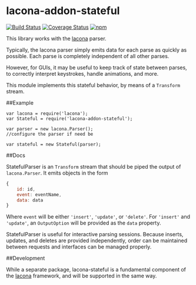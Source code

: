 lacona-addon-stateful
================

[![Build Status](https://img.shields.io/travis/lacona/lacona-addon-stateful.svg?style=flat)](https://travis-ci.org/lacona/lacona-addon-stateful)
[![Coverage Status](https://img.shields.io/coveralls/lacona/lacona-addon-stateful.svg?style=flat)](https://coveralls.io/r/lacona/lacona-addon-stateful)
[![npm](http://img.shields.io/npm/v/lacona-addon-stateful.svg?style=flat)]()

This library works with the [lacona](https://github.com/brandonhorst/lacona) parser.

Typically, the lacona parser simply emits data for each parse as quickly as possible. Each parse is completely independent of all other parses.

However, for GUIs, it may be useful to keep track of state between parses, to correctly interpret keystrokes, handle animations, and more.

This module implements this stateful behavior, by means of a `Transform` stream.

##Example

	var lacona = require('lacona');
	var Stateful = require('lacona-addon-stateful');

	var parser = new lacona.Parser();
	//configure the parser if need be

	var stateful = new Stateful(parser);

##Docs

StatefulParser is an `Transform` stream that should be piped the output of `lacona.Parser`. It emits objects in the form

```js
{
	id: id,
	event: eventName,
	data: data
}
```

Where `event` will be either `'insert'`, `'update'`, or `'delete'`. For `'insert'` and `'update'`, an `OutputOption` will be provided as the `data` property.

StatefulParser is useful for interactive parsing sessions. Because inserts, updates, and deletes are provided independently, order can be maintained between requests and interfaces can be managed properly.

##Development

While a separate package, lacona-stateful is a fundamental component of the [lacona](https://github.com/lacona/lacona) framework, and will be supported in the same way.
